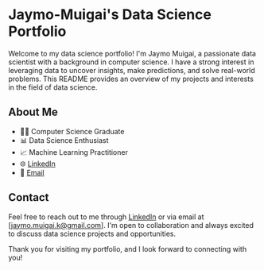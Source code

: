 # Jaymo-Muigai's Data Science Portfolio

Welcome to my data science portfolio! I'm Jaymo Muigai, a passionate data scientist with a background in computer science. I have a strong interest in leveraging data to uncover insights, make predictions, and solve real-world problems. This README provides an overview of my projects and interests in the field of data science.

## About Me

- 👨‍🎓 Computer Science Graduate
- 📊 Data Science Enthusiast
- 📈 Machine Learning Practitioner
- 🌐 [LinkedIn](https://www.linkedin.com/in/james-muigai/)
- 📧 [Email](jaymo.muigai.k@gmail.com)

## Contact

Feel free to reach out to me through [LinkedIn](https://www.linkedin.com/in/james-muigai/) or via email at [jaymo.muigai.k@gmail.com]. I'm open to collaboration and always excited to discuss data science projects and opportunities.

Thank you for visiting my portfolio, and I look forward to connecting with you!
